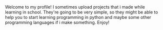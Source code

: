 Welcome to my profile!
I sometimes upload projects that i made while learning in school.
They're going to be very simple, so they might be able to help you to start learning programming in python and maybe some other programming languages if i make something.
Enjoy!